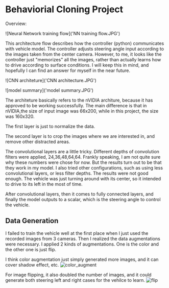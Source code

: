 # Behaviorial Cloning Project

Overview:

![Neural Network training flow]('NN training flow.JPG')

This architecture flow describes how the controller (python) communicates with vehicle model. The controller adjusts steering angle input according to the images taken from the center camera. However, to me, it looks like the controller just "memorizes" all the images, rather than actually learns how to drive according to surface conditions. I will keep this in mind, and hopefully I can find an answer for myself in the near future. 

![CNN architeture]('CNN architecture.JPG')

![model summary]('model summary.JPG')

The architeture basically refers to the nVIDIA architure, because it has approved to be working successfully. The main difference is that in nVIDIA,the size of input image was 66x200, while in this project, the size was 160x320. 

The first layer is just to normalize the data. 

The second layer is to crop the images where we are interested in, and remove other distracted areas. 

The convolutional layers are a little tricky. Different depths of convolution filters were applied, 24,36,48,64,64. Frankly speaking, I am not quite sure why these numbers were chose for now. But the results turn out to be that they work in my model. I also tried other configurations, such as using less convolutional layers, or less filter depths. The results were not good enough. The vehicle was just turning around with its center, so it intended to drive to its left in the most of time. 

After convolutional layers, then it comes to fully connected layers, and finally the model outputs to a scalar, which is the steering angle to control the vehicle. 


## Data Generation

I failed to train the vehicle well at the first place when I just used the recorded images from 3 cameras. Then I realized the data augmentations were necessary. I applied 2 kinds of augmentations. One is the color and the other one is just flip. 

I think color augmentation just simply generated more images, and it can cover shadow effect, etc. 
![color_augment]('color_augment')

For image flipping, it also doubled the number of images, and it could generate both steering left and right cases for the vehilce to learn. 
![flip]('flip')